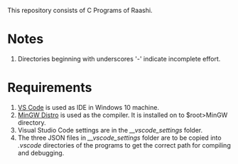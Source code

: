 This repository consists of C Programs of Raashi.

# Notes
1. Directories beginning with underscores '-' indicate incomplete effort.

# Requirements
1. [VS Code](https://code.visualstudio.com/download) is used as IDE in Windows 10 machine. 
2. [MinGW Distro](https://nuwen.net/mingw.html) is used as the compiler. It is installed on to $root>MinGW directory.
3. Visual Studio Code settings are in the *__vscode_settings* folder.
4. The three JSON files in *__vscode_settings* folder are to be copied into *.vscode* directories of the programs to get the correct path for compiling and debugging.

